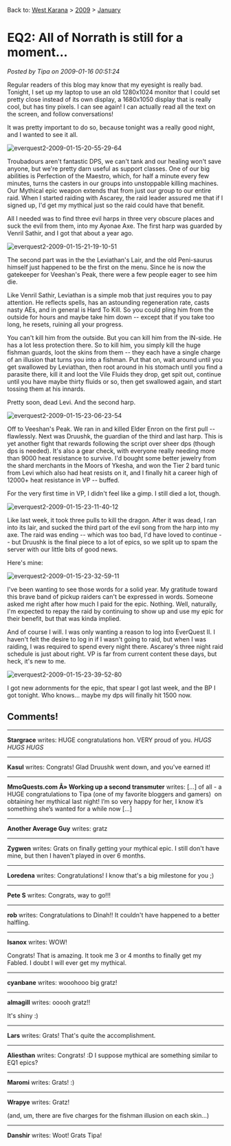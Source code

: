 Back to: [West Karana](/posts/westkarana.md) > [2009](/posts/2009/westkarana.md) > [January](./westkarana.md)
# EQ2: All of Norrath is still for a moment...

*Posted by Tipa on 2009-01-16 00:51:24*

Regular readers of this blog may know that my eyesight is really bad. Tonight, I set up my laptop to use an old 1280x1024 monitor that I could set pretty close instead of its own display, a 1680x1050 display that is really cool, but has tiny pixels. I can see again! I can actually read all the text on the screen, and follow conversations!

It was pretty important to do so, because tonight was a really good night, and I wanted to see it all.

![](../../../uploads/2009/01/everquest2-2009-01-15-20-55-29-64.jpg "everquest2-2009-01-15-20-55-29-64")

Troubadours aren't fantastic DPS, we can't tank and our healing won't save anyone, but we're pretty darn useful as support classes. One of our big abilities is Perfection of the Maestro, which, for half a minute every few minutes, turns the casters in our groups into unstoppable killing machines. Our Mythical epic weapon extends that from just our group to our entire raid. When I started raiding with Ascarey, the raid leader assured me that if I signed up, I'd get my mythical just so the raid could have that benefit.

All I needed was to find three evil harps in three very obscure places and suck the evil from them, into my Ayonae Axe. The first harp was guarded by Venril Sathir, and I got that about a year ago.

![](../../../uploads/2009/01/everquest2-2009-01-15-21-19-10-51.jpg "everquest2-2009-01-15-21-19-10-51")

The second part was in the the Leviathan's Lair, and the old Peni-saurus himself just happened to be the first on the menu. Since he is now the gatekeeper for Veeshan's Peak, there were a few people eager to see him die.

Like Venril Sathir, Leviathan is a simple mob that just requires you to pay attention. He reflects spells, has an astounding regeneration rate, casts nasty AEs, and in general is Hard To Kill. So you could pling him from the outside for hours and maybe take him down -- except that if you take too long, he resets, ruining all your progress.

You can't kill him from the outside. But you can kill him from the IN-side. He has a lot less protection there. So to kill him, you simply kill the huge fishman guards, loot the skins from them -- they each have a single charge of an illusion that turns you into a fishman. Put that on, wait around until you get swallowed by Leviathan, then root around in his stomach until you find a parasite there, kill it and loot the Vile Fluids they drop, get spit out, continue until you have maybe thirty fluids or so, then get swallowed again, and start tossing them at his innards.

Pretty soon, dead Levi. And the second harp.

![](../../../uploads/2009/01/everquest2-2009-01-15-23-06-23-54.jpg "everquest2-2009-01-15-23-06-23-54")

Off to Veeshan's Peak. We ran in and killed Elder Enron on the first pull -- flawlessly. Next was Druushk, the guardian of the third and last harp. This is yet another fight that rewards following the script over sheer dps (though dps is needed). It's also a gear check, with everyone really needing more than 9000 heat resistance to survive. I'd bought some better jewelry from the shard merchants in the Moors of Ykesha, and won the Tier 2 bard tunic from Levi which also had heat resists on it, and I finally hit a career high of 12000+ heat resistance in VP -- buffed.

For the very first time in VP, I didn't feel like a gimp. I still died a lot, though.

![](../../../uploads/2009/01/everquest2-2009-01-15-23-11-40-12.jpg "everquest2-2009-01-15-23-11-40-12")

Like last week, it took three pulls to kill the dragon. After it was dead, I ran into its lair, and sucked the third part of the evil song from the harp into my axe. The raid was ending -- which was too bad, I'd have loved to continue -- but Druushk is the final piece to a lot of epics, so we split up to spam the server with our little bits of good news.

Here's mine:

![](../../../uploads/2009/01/everquest2-2009-01-15-23-32-59-11.jpg "everquest2-2009-01-15-23-32-59-11")

I've been wanting to see those words for a solid year. My gratitude toward this brave band of pickup raiders can't be expressed in words. Someone asked me right after how much I paid for the epic. Nothing. Well, naturally, I'm expected to repay the raid by continuing to show up and use my epic for their benefit, but that was kinda implied.

And of course I will. I was only wanting a reason to log into EverQuest II. I haven't felt the desire to log in if I wasn't going to raid, but when I was raiding, I was required to spend every night there. Ascarey's three night raid schedule is just about right. VP is far from current content these days, but heck, it's new to me.

![](../../../uploads/2009/01/everquest2-2009-01-15-23-39-52-80.jpg "everquest2-2009-01-15-23-39-52-80")

I got new adornments for the epic, that spear I got last week, and the BP I got tonight. Who knows... maybe my dps will finally hit 1500 now. 

## Comments!

---

**Stargrace** writes: HUGE congratulations hon. VERY proud of you. *HUGS HUGS HUGS*

---

**Kasul** writes: Congrats! Glad Druushk went down, and you've earned it!

---

**MmoQuests.com Â» Working up a second transmuter** writes: [...] of all - a HUGE congratulations to Tipa (one of my favorite bloggers and gamers)  on obtaining her mythical last night! I’m so very happy for her, I know it’s something she’s wanted for a while now [...]

---

**Another Average Guy** writes: gratz

---

**Zygwen** writes: Grats on finally getting your mythical epic. I still don't have mine, but then I haven't played in over 6 months.

---

**Loredena** writes: Congratulations! I know that's a big milestone for you ;)

---

**Pete S** writes: Congrats, way to go!!!

---

**rob** writes: Congratulations to Dinah!! It couldn't have happened to a better halfling.

---

**Isanox** writes: WOW!

Congrats! That is amazing. It took me 3 or 4 months to finally get my Fabled. I doubt I will ever get my mythical.

---

**cyanbane** writes: wooohooo big gratz!

---

**almagill** writes: ooooh gratz!!

It's shiny :)

---

**Lars** writes: Grats! That's quite the accomplishment.

---

**Aliesthan** writes: Congrats! :D
I suppose mythical are something similar to EQ1 epics?

---

**Maromi** writes: Grats! :)

---

**Wrapye** writes: Gratz!

(and, um, there are five charges for the fishman illusion on each skin...)

---

**Danshir** writes: Woot! Grats Tipa!

